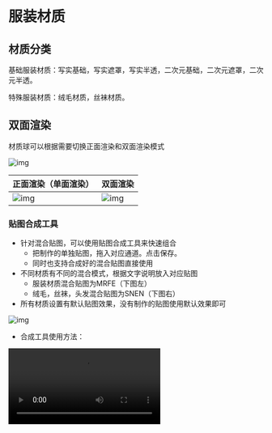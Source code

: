 # 服装材质

## 材质分类

基础服装材质：写实基础，写实遮罩，写实半透，二次元基础，二次元遮罩，二次元半透。

特殊服装材质：绒毛材质，丝袜材质。

## 双面渲染

材质球可以根据需要切换正面渲染和双面渲染模式

![img](https://arkimg.ark.online/1748252368765-1.png)

| 正面渲染（单面渲染）                                  | 双面渲染                                              |
| ----------------------------------------------------- | ----------------------------------------------------- |
| ![img](https://arkimg.ark.online/1748252383995-4.png) | ![img](https://arkimg.ark.online/1748252395028-7.png) |

### 贴图合成工具

- 针对混合贴图，可以使用贴图合成工具来快速组合
  - 把制作的单独贴图，拖入对应通道。点击保存。
  - 同时也支持合成好的混合贴图直接使用
- 不同材质有不同的混合模式，根据文字说明放入对应贴图
  - 服装材质混合贴图为MRFE（下图左）
  - 绒毛，丝袜，头发混合贴图为SNEN（下图右）
- 所有材质设置有默认贴图效果，没有制作的贴图使用默认效果即可

![img](https://arkimg.ark.online/1748252410851-10.png)

- 合成工具使用方法：

<video controls src="https://arkimg.ark.online/%E8%B4%B4%E5%9B%BE%E5%90%88%E6%88%90%E5%B7%A5%E5%85%B7%E4%BD%BF%E7%94%A8%E6%96%B9%E6%B3%95.mp4" />

- 支持PS等工具手动合成后直接使用

<video controls src="https://arkimg.ark.online/PS%E5%90%88%E6%88%90%E8%B4%B4%E5%9B%BE.mp4" />

## 基础服装材质：

- 根据不同渲染效果，服装材质分为写实和二次元两大类。

| 写实类材更接近真实光影渲染                             | 二次元类具有明显的风格化画面效果                       |
| ------------------------------------------------------ | ------------------------------------------------------ |
| ![img](https://arkimg.ark.online/1748252431714-17.png) | ![img](https://arkimg.ark.online/1748252443753-20.png) |

- 基础服装材质又根据支持不同半透效果，分为三类，三种材质仅对透明度效果表现不同，其余参数完全一致
  - 基础材质（Base Material）：不支持投透贴效果
  - 遮罩材质（Maks Material）：只支持黑白颜色的透贴效果（灰色过度Alpha会被截断），在游戏中不会有勾边效果。
  - 半透明材质（Translucent Material）：支持灰色渐变透贴效果，在游戏中不会有勾边效果。
- 对应效果如下图

![img](https://arkimg.ark.online/1748252461732-23.jpeg)

### 贴图

- 基础服装材质都属于PBR材质，需要基于 PBR 流程制作贴图。
- 为照顾游戏内性能，需要把常规的PBR贴图按照不同通道储存，规则如下
- Color Map：
  - 贴图RGB通道绘制颜色信息
  - A通道绘制透明度，黑色透明，白色不透明。（需要搭配遮罩材质或半透材质使用）
- Normal Map：DirectX法线贴图
  - RGB通道绘制法线信息
- MRFE Map：（推荐使用贴图合成工具）
  - R=Metallic（金属度）
  - G=Roughness（粗糙度）
  - B=Flare（闪光贴图）
  - A=Emissive（自发光遮罩）

### 闪光功能：

- 仅基础服装材质支持闪光功能。
- 绒毛、头发、丝袜材质暂不支持闪光。
- 支持双层闪光，每层闪光密度形状略有不同，搭配使用效果更好。
- 闪光作为一个独立功能，需要使用一张单独贴图来绘制需要发光的区域。
- 白色为可以闪光。黑色为不闪光。不同明度的灰色，可以控制闪光数量的疏密变化。

### 材质基础参数

- 除基础贴图外，材质还提供效果参数调整功能
- 材质**默认参数可满足大部分模型使用**，一般情况仅需制作贴图即可，**无需过多参数调整**。

![img](https://arkimg.ark.online/1748252471781-26.png)

- 漫反射颜色：
  - 漫反射颜色：可以整体调整色彩倾向
- 法线：
  - 法线强度：整体调整法线强度，1为完全贴图法线强度，0为无法线强度
- 物理属性：
  - 金属高光强度：基于混合贴图中的金属度贴图，调整金属高光的强弱效果
  - 金属高光衰减：基于混合贴图中的金属度贴图，调整金属高光的衰减效果
- 自发光：
  - 自发光强度：调整自发光强度，值越大越强。自发光颜色来自于贴图本身的颜色。自发光区域来自于贴图MRFE，A通道
- 边缘光：
  - 强度：调整边缘光的强弱。值越大，亮度越强
  - 宽度：调整边缘光宽度。值越大，边缘光越宽
  - 软硬：调整边缘光边缘软硬，值越小，边缘光过渡越硬，注意：值为0的时候表现会异常
  - 衰减强度：调整边缘光衰减范围，值越大，衰减越强

### 闪光质感参数：

- 支持双层闪光，每层闪光密度形状略有不同，搭配使用效果更好。
  - 默认情况，闪光颜色来自贴图本身颜色。
  - 开启颜色开关后，闪光可以单独设置颜色。
- 闪光开关：为0时，关闭闪光效果，为1时，开启闪光效果
- 闪光密度：值越大，闪光越密集
- 首层闪光亮度：调整第一层闪光亮度，值越大，越亮
- 首层颜色开关：0时，闪光使用贴图颜色，1时，闪光使用单独颜色（需搭配首层颜色使用）
- 首层颜色：调整第一层闪光颜色
- 二层闪光亮度：调整第二层闪光亮度，值越大，越亮
- 二层颜色开关：0时，闪光使用贴图颜色，1时，闪光使用单独颜色（需搭配首层颜色使用）
- 二层颜色：调整第二层闪光颜色

### 材质参数效果：

<video controls src="https://arkimg.ark.online/045%E6%9C%8D%E8%A3%85%E6%9D%90%E8%B4%A8.mp4" />

## 特殊服装材质：

### 绒毛材质

- 模拟绒毛效果。
- 使用绒毛材质的商品支持换色功能

#### 贴图：

通过Color Map的A通道的灰度控制绒毛长度。

- Color Map：
  - 贴图RGB通道绘制颜色信息
  - A通道绘制绒毛长度，白色长度最长，黑色长度最短
- 混合贴图：（推荐使用贴图合成工具）
  - Normal Map：DirectX法线贴图
    - RGB通道绘制法线信息
  - Specular Map：绘制高光区域
  - Emissive Map：绘制自发光区域

#### 材质参数

- 除基础贴图外，材质还提供效果参数调整功能
- 材质**默认参数可满足大部分模型使用**，一般情况仅需制作贴图即可，**无需过多参数调整**。
- 绒毛材质不支持双面显示。

![img](https://arkimg.ark.online/1748252481846-29.png)

- 基础属性：
  - 漫反射颜色：可以整体调整色彩倾向
  - 绒毛密度：调整绒毛整体密度，值越大绒毛越密
  - 绒毛边缘羽化：调整绒毛的软硬程度，值越大，边缘越软
  - 绒毛长度：调整绒毛整体长度，值越大，绒毛越长
  - 绒毛厚度：调整绒毛整体厚度，值越小，绒毛越厚
  - 绒毛方向：调整绒毛整体朝向，正值受重力，负值反重力
- 物理属性：
  - 高光强度：调整高光强度，根据混合贴图中高光贴图所绘制的区域。值越大高光效果越强
  - 高光宽度：调整高光宽度，值越大高光区域越宽
  - 整体AO强度：调整AO强度，值越大AO效果越强
  - 细节AO强度：调整AO强度，值越大AO效果越强
- 自发光：
  - 自发光强度：调整自发光强度，根据混合贴图中自发光贴图所绘制的区域，值越大，自发光效果越强

#### 材质参数效果：

<video controls src="https://arkimg.ark.online/%E6%AF%9B%E6%AF%9B.mp4" />

### 丝袜材质

- 专门提供给丝袜类使用的材质。包括不限于各种袜子，贴身类衣服，全身连体黑丝等服装
- 丝袜模型的UV需要与裸模皮肤的UV保持一致。结合透明度贴图，可以实现袜子内层透出皮肤效果。

![img](https://arkimg.ark.online/1748252490041-32.png)

- 非贴身类衣服，无需透肉感时，请使用常规服装材质。例如，丝质飘带等
- 使用丝袜材质的商品支持换色功能

#### 贴图：

通过Color Map的A通道的灰度控丝袜的透明程度。

- Color Map：
  - 贴图RGB通道绘制颜色信息
  - A通道绘丝袜透明度，黑色完全透明显示皮肤颜色，白色完全不透明。
- 混合贴图：（推荐使用贴图合成工具）
  - Normal Map：DirectX法线贴图
    - RGB通道绘制法线信息
  - Specular Map：绘制高光区域
  - Emissive Map：绘制自发光区域
- 对应关系与效果参考如下：

| Color Map 1 | RGB                                                    | A                                                      |
| ----------- | ------------------------------------------------------ | ------------------------------------------------------ |
|             | ![img](https://arkimg.ark.online/1748252496332-35.png) | ![img](https://arkimg.ark.online/1748252503054-38.png) |
| Color Map 2 | RGB                                                    | A                                                      |
|             | ![img](https://arkimg.ark.online/1748252510557-41.png) | ![img](https://arkimg.ark.online/1748252516508-44.png) |

- 透明度对袜子的效果影响对比：视频中左边模型使用Color Map1,右边模型使用Color Map2

<video controls src="https://arkimg.ark.online/%E8%A2%9C%E5%AD%90%E9%80%8F%E6%98%8E%E5%BA%A6%E5%AF%B9%E6%AF%94.mp4" />

#### 材质参数

- 除基础贴图外，材质还提供效果参数调整功能
- 材质**默认参数可满足大部分模型使用**，一般情况仅需制作贴图即可，**无需过多参数调整**。

![img](https://arkimg.ark.online/1748252528770-47.png)

- 基础属性：
  - 漫反射颜色：可以整体调整色彩倾向
  - 透明度： 调整透明度曲率变化。值越大，越不透明，值越小，越透明
- 物理属性：
  - 高光强度：调整高光强度，根据混合贴图中高光贴图所绘制的区域。值越大高光效果越强
  - 高光宽度：调整高光宽度，值越大高光区域越宽
- 自发光：
  - 自发光强度：调整自发光强度，根据混合贴图中自发光贴图所绘制的区域，值越大，自发光效果越强
- 边缘光：
  - 强度：调整边缘光的强弱。值越大，亮度越强
  - 宽度：调整边缘光宽度。值越大，边缘光越宽
  - 软硬：调整边缘光边缘软硬，值越小，边缘光过渡越硬，注意：值为0的时候表现会异常
  - 衰减强度：调整边缘光衰减范围，值越大，衰减越强

#### 材质参数效果：

<video controls src="https://arkimg.ark.online/%E8%A2%9C%E5%AD%90.mp4" />